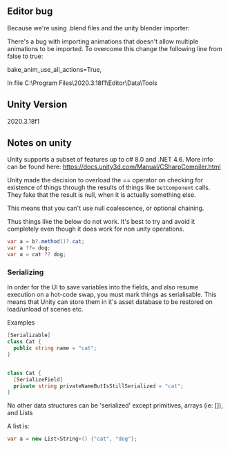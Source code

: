 ## Editor bug

Because we're using .blend files and the unity blender importer:

There's a bug with importing animations that doesn't allow multiple animations to be imported. To overcome this change the following line from false to true:

bake_anim_use_all_actions=True,

In file C:\Program Files\2020.3.18f1\Editor\Data\Tools

## Unity Version

2020.3.18f1

## Notes on unity

Unity supports a subset of features up to c# 8.0 and .NET 4.6.
More info can be found here: https://docs.unity3d.com/Manual/CSharpCompiler.html

Unity made the decision to overload the == operator on checking for existence of things through the results of things like `GetComponent` calls. They fake that the result is null, when it is actually something else.

This means that you can't use null coalescence, or optional chaining.

Thus things like the below do not work. It's best to try and avoid it completely even though it does work for non unity operations.

```c#
var a = b?.method()?.cat;
var a ??= dog;
var a = cat ?? dog;
```

### Serializing

In order for the UI to save variables into the fields, and also resume execution on a hot-code swap, you must mark things as serialisable. This means that Unity can store them in it's asset database to be restored on load/unload of scenes etc.

Examples

```c#
[Serializable]
class Cat {
  public string name = "cat";
}


class Cat {
  [SerializeField]
  private string privateNameButIsStillSerialized = "cat";
}
```

No other data structures can be 'serialized' except primitives, arrays (ie: []), and Lists

A list is:

```C#
var a = new List<String>() {"cat", "dog"};

```
